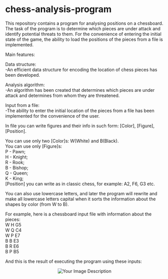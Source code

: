 # chess-analysis-program
This repository contains a program for analysing positions on a chessboard. The task of the program is to determine which pieces are under attack and identify potential threats to them. For the convenience of entering the initial state of the game, the ability to load the positions of the pieces from a file is implemented.

Main features:

Data structure:<br>
-An efficient data structure for encoding the location of chess pieces has been developed.

Analysis algorithm:<br>
-An algorithm has been created that determines which pieces are under attack and determines from whom they are threatened.

Input from a file:<br>
-The ability to enter the initial location of the pieces from a file has been implemented for the convenience of the user.

In file you can write figures and their info in such form: [Color], [Figure], [Position].

You can use only two [Color]s: W(White) and B(Black).<br>
You can use only [Figure]s:<br>
P - Pawn;<br>
H - Knight;<br>
R - Rook;<br>
B - Bishop;<br>
Q - Queen;<br>
K - King;<br>
[Position] you can write as in classic chess, for example: A2, F6, G3 etc.

You can also use lowercase letters, and later the program will rewrite and make all lowercase letters capital when it sorts the information about the shapes by color (from W to B).

For example, here is a chessboard input file with information about the pieces:<br>
W H G5<br>
W Q C4<br>
W P E7<br>
B B E3<br>
B R E6<br>
B P B5<br>

And this is the result of executing the program using these inputs:<br>
<p align="center">
  <img src="https://github.com/Senior-Kedro/chess-analysis-program/assets/138604239/0b32e47c-4343-4f68-bb93-4d31a4ea6622)https://github.com/Senior-Kedro/chess-analysis-program/assets/138604239/0b32e47c-4343-4f68-bb93-4d31a4ea6622" alt="Your Image Description">
</p>
